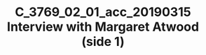---
layout: item
title: C_3769_02_01_acc_20190315 Interview with Margaret Atwood (side 1) 
manifest_name: c_3769_02_01_acc_20190315-interview-with-margaret-atwood-side-1-
---